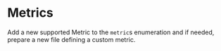 # Metrics

Add a new supported Metric to the `metric`s enumeration and if needed, prepare a new file defining
a custom metric.
